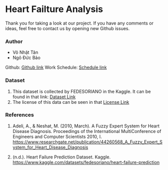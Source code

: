 # Heart Failture Analysis

Thank you for taking a look at our project.
If you have any comments or ideas, feel free to contact us by opening new Github issues.

### Author
+ Võ Nhật Tân
+ Ngô Đức Bảo

Github: [Github link](https://github.com/vntan/HeartFailureAnalysis.git)
Work Schedule: [Schedule link](https://docs.google.com/spreadsheets/d/19RTN8ro4JKiJMQ6meTZVW_WWgOCg82QGKRR5Z599S_I/edit?usp=sharing)

### Dataset
1. This dataset is collected by FEDESORIANO in the Kaggle. It can be found in that link: [Dataset Link](https://www.kaggle.com/datasets/fedesoriano/heart-failure-prediction)
2. The license of this data can be seen in that [License Link](https://opendatacommons.org/licenses/odbl/1-0/)

### References
1. Adeli, A., & Neshat, M. (2010, March). A Fuzzy Expert System for Heart Disease Diagnosis. Proceedings of the International MultiConference of Engineers and Computer Scientists 2010, I. https://www.researchgate.net/publication/44260568_A_Fuzzy_Expert_System_for_Heart_Disease_Diagnosis

2. (n.d.). Heart Failure Prediction Dataset. Kaggle. <br>
https://www.kaggle.com/datasets/fedesoriano/heart-failure-prediction
